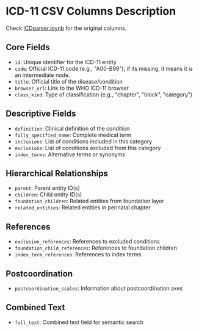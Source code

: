 # ICD-11 CSV Columns Description
Check [ICDparser.ipynb](ICDparser.ipynb) for the original columns.

## Core Fields
- `id`: Unique identifier for the ICD-11 entity
- `code`: Official ICD-11 code (e.g., "A00-B99"); if its missing, it means it is an intermediate node. 
- `title`: Official title of the disease/condition
- `browser_url`: Link to the WHO ICD-11 browser
- `class_kind`: Type of classification (e.g., "chapter", "block", "category")

## Descriptive Fields
- `definition`: Clinical definition of the condition
- `fully_specified_name`: Complete medical term
- `inclusions`: List of conditions included in this category
- `exclusions`: List of conditions excluded from this category
- `index_terms`: Alternative terms or synonyms

## Hierarchical Relationships
- `parent`: Parent entity ID(s)
- `children`: Child entity ID(s)
- `foundation_children`: Related entities from foundation layer
- `related_entities`: Related entities in perinatal chapter

## References
- `exclusion_references`: References to excluded conditions
- `foundation_child_references`: References to foundation children
- `index_term_references`: References to index terms

## Postcoordination
- `postcoordination_scales`: Information about postcoordination axes

## Combined Text
- `full_text`: Combined text field for semantic search 